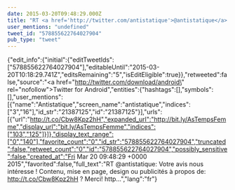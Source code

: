 ```yaml
---
date: 2015-03-20T09:48:29.000Z
title: "RT <a href='http://twitter.com/antistatique'>@antistatique</a>: Votre avis nous intéresse ! Contenu, mise en page, design ou publicités à propos de: http://t.co/Cbw8Kpz2hH ? Merci! http…″"
user_mentions: "undefined"
tweet_id: "578855622764027904"
pub_type: "tweet"
---
```

{"edit_info":{"initial":{"editTweetIds":["578855622764027904"],"editableUntil":"2015-03-20T10:18:29.741Z","editsRemaining":"5","isEditEligible":true}},"retweeted":false,"source":"<a href=\"http://twitter.com/download/android\" rel=\"nofollow\">Twitter for Android</a>","entities":{"hashtags":[],"symbols":[],"user_mentions":[{"name":"Antistatique","screen_name":"antistatique","indices":["3","16"],"id_str":"21387125","id":"21387125"}],"urls":[{"url":"http://t.co/Cbw8Kpz2hH","expanded_url":"http://bit.ly/AsTempsFemme","display_url":"bit.ly/AsTempsFemme","indices":["103","125"]}]},"display_text_range":["0","140"],"favorite_count":"0","id_str":"578855622764027904","truncated":false,"retweet_count":"0","id":"578855622764027904","possibly_sensitive":false,"created_at":"Fri Mar 20 09:48:29 +0000 2015","favorited":false,"full_text":"RT @antistatique: Votre avis nous intéresse ! Contenu, mise en page, design ou publicités à propos de: http://t.co/Cbw8Kpz2hH ? Merci! http…","lang":"fr"}
